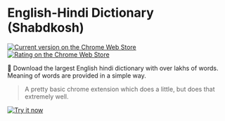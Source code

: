 # English-Hindi Dictionary (Shabdkosh)

[![Current version on the Chrome Web Store](https://img.shields.io/chrome-web-store/v/ojcmofegpfdolpniponocejcncdkpdmn.svg "Current version on the Chrome Web Store")](https://chrome.google.com/webstore/detail/english-hindi-dictionary/ojcmofegpfdolpniponocejcncdkpdmn)
[![Rating on the Chrome Web Store](https://img.shields.io/chrome-web-store/rating/ojcmofegpfdolpniponocejcncdkpdmn.svg "Rating on the Chrome Web Store")](https://chrome.google.com/webstore/detail/english-hindi-dictionary/ojcmofegpfdolpniponocejcncdkpdmn)
</a>

:loudspeaker: Download the largest English hindi dictionary with over lakhs of words. Meaning of words are provided in a simple way.

> A pretty basic chrome extension which does a little, but does that extremely well.

[![Try it now](https://raw.githubusercontent.com/shabdkosh/shabdkosh/master/available-chrome-web.png "Click here to Install")](https://chrome.google.com/webstore/detail/english-hindi-dictionary/ojcmofegpfdolpniponocejcncdkpdmn)
